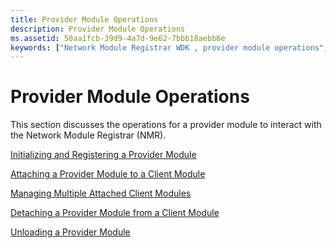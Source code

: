 ```yaml
---
title: Provider Module Operations
description: Provider Module Operations
ms.assetid: 50aa1fcb-39d9-4a7d-9e62-7bbb18aebb6e
keywords: ["Network Module Registrar WDK , provider module operations", "NMR WDK , provider module operations", "provider modules WDK Network Module Registrar , operations", "network modules WDK Network Module Registrar , provider module operations", "provider modules WDK Network Module Registrar"]
---
```


# Provider Module Operations


This section discusses the operations for a provider module to interact with the Network Module Registrar (NMR).

[Initializing and Registering a Provider Module](initializing-and-registering-a-provider-module.md)

[Attaching a Provider Module to a Client Module](attaching-a-provider-module-to-a-client-module.md)

[Managing Multiple Attached Client Modules](managing-multiple-attached-client-modules.md)

[Detaching a Provider Module from a Client Module](detaching-a-provider-module-from-a-client-module.md)

[Unloading a Provider Module](unloading-a-provider-module.md)

 

 





